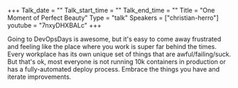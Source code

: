 +++
Talk_date = ""
Talk_start_time = ""
Talk_end_time = ""
Title = "One Moment of Perfect Beauty"
Type = "talk"
Speakers = ["christian-herro"]
youtube = "7nxyDHXBALc"
+++

Going to DevOpsDays is awesome, but it's easy to come away frustrated and feeling like the place where you work is super far behind the times. Every workplace has its own unique set of things that are awful/failing/suck. But that's ok, most everyone is not running 10k containers in production or has a fully-automated deploy process. Embrace the things you have and iterate improvements.
